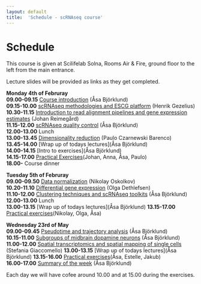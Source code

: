 ```yaml
---
layout: default
title:  'Schedule - scRNAseq course'
---
```


# Schedule

This course is given at Scilifelab Solna, Rooms Air & Fire, ground floor to the left from the main entrance. 

Lecture slides will be provided as links as they get completed. 

**Monday 4th of Februray**  
**09.00-09.15** [Course introduction](slides/) (Åsa Björklund)   
**09.15-10.00** [scRNAseq methodologies and ESCG platform](slides/) (Henrik Gezelius)   
**10.30-11.15** [Introduction to read alignment pipelines and gene expression estimates](slides/) (Johan Reimegård)   
**11.15-12.00** [scRNAseq quality control](slides/) (Åsa Björklund)   
**12.00-13.00** Lunch	  
**13.00-13.45** [Dimensionality reduction](slides/..) (Paulo Czarnewski Barenco)	
**13.45-14.00** [Wrap up of todays lectures](Åsa Björklund)  
**14.00-14.15** [Intro to exercises](Åsa Björklund)	     
**14.15-17.00** [Practical Exercises](exercises)(Johan, Anna, Åsa, Paulo)	
**18.00-** Course dinner   

**Tuesday 5th of Februray**   
**09.00-09.50** [Data normalization](slides/) (Nikolay Oskolkov)   
**10.20-11.10** [Differential gene expression](slides/) (Olga Dethlefsen)   
**11.10-12.00** [Clustering techniques and scRNAseq toolkits](slides/) (Åsa Björklund)   
**12.00-13.00** Lunch    
**13.00-13.15** [Wrap up of todays lectures](Åsa Björklund)	
**13.15-17.00** [Practical exercises](exercises)(Nikolay, Olga, Åsa)

**Wednesday 23rd of May**  
**09.00-09.45** [Pseudotime and trajectory analysis](slides/) (Åsa Björklund)   
**10.15-11.00** [Subgroups of midbrain dopamine neurons](slides/) (Åsa Björklund)   
**11.00-12.00** [Spatial transcriptomics and spatial mapping of single cells](slides/) (Stefania Giaccomello)
**13.00-13.15** [Wrap up of todays lectures](Åsa Björklund)	
**13.15-16.00** [Practical exercises](exercises)(Åsa, Estelle, Jakub)   	       
**16.00-17.00** [Summary of the week]() (Åsa Björklund)   

Each day we will have cofee around 10.00 and at 15.00 during the exercises. 


 
